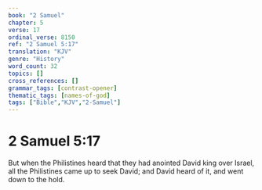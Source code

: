 ```yaml
---
book: "2 Samuel"
chapter: 5
verse: 17
ordinal_verse: 8150
ref: "2 Samuel 5:17"
translation: "KJV"
genre: "History"
word_count: 32
topics: []
cross_references: []
grammar_tags: [contrast-opener]
thematic_tags: [names-of-god]
tags: ["Bible","KJV","2-Samuel"]
---
```


# 2 Samuel 5:17

But when the Philistines heard that they had anointed David king over Israel, all the Philistines came up to seek David; and David heard of it, and went down to the hold.
